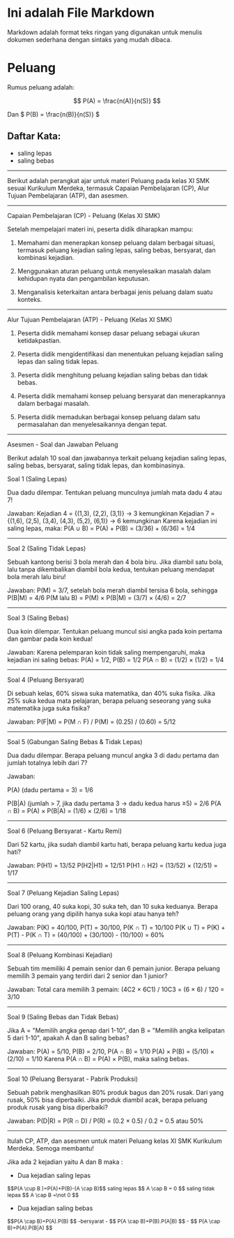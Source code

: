 # Ini adalah File Markdown

Markdown adalah format teks ringan yang digunakan untuk menulis dokumen sederhana dengan sintaks yang mudah dibaca.
# Peluang

Rumus peluang adalah:

$$ P(A) = \frac{n(A)}{n(S)} $$

Dan  $ P(B) = \frac{n(B)}{n(S)} $

## Daftar Kata:
- saling lepas
- saling bebas

---
Berikut adalah perangkat ajar untuk materi Peluang pada kelas XI SMK sesuai Kurikulum Merdeka, termasuk Capaian Pembelajaran (CP), Alur Tujuan Pembelajaran (ATP), dan asesmen.


---

Capaian Pembelajaran (CP) - Peluang (Kelas XI SMK)

Setelah mempelajari materi ini, peserta didik diharapkan mampu:

1. Memahami dan menerapkan konsep peluang dalam berbagai situasi, termasuk peluang kejadian saling lepas, saling bebas, bersyarat, dan kombinasi kejadian.


2. Menggunakan aturan peluang untuk menyelesaikan masalah dalam kehidupan nyata dan pengambilan keputusan.


3. Menganalisis keterkaitan antara berbagai jenis peluang dalam suatu konteks.




---

Alur Tujuan Pembelajaran (ATP) - Peluang (Kelas XI SMK)

1. Peserta didik memahami konsep dasar peluang sebagai ukuran ketidakpastian.


2. Peserta didik mengidentifikasi dan menentukan peluang kejadian saling lepas dan saling tidak lepas.


3. Peserta didik menghitung peluang kejadian saling bebas dan tidak bebas.


4. Peserta didik memahami konsep peluang bersyarat dan menerapkannya dalam berbagai masalah.


5. Peserta didik memadukan berbagai konsep peluang dalam satu permasalahan dan menyelesaikannya dengan tepat.




---

Asesmen - Soal dan Jawaban Peluang

Berikut adalah 10 soal dan jawabannya terkait peluang kejadian saling lepas, saling bebas, bersyarat, saling tidak lepas, dan kombinasinya.

Soal 1 (Saling Lepas)

Dua dadu dilempar. Tentukan peluang munculnya jumlah mata dadu 4 atau 7!

Jawaban:
Kejadian 4 = {(1,3), (2,2), (3,1)} → 3 kemungkinan
Kejadian 7 = {(1,6), (2,5), (3,4), (4,3), (5,2), (6,1)} → 6 kemungkinan
Karena kejadian ini saling lepas, maka:
P(A ∪ B) = P(A) + P(B) = (3/36) + (6/36) = 1/4


---

Soal 2 (Saling Tidak Lepas)

Sebuah kantong berisi 3 bola merah dan 4 bola biru. Jika diambil satu bola, lalu tanpa dikembalikan diambil bola kedua, tentukan peluang mendapat bola merah lalu biru!

Jawaban:
P(M) = 3/7, setelah bola merah diambil tersisa 6 bola, sehingga P(B|M) = 4/6
P(M lalu B) = P(M) × P(B|M) = (3/7) × (4/6) = 2/7


---

Soal 3 (Saling Bebas)

Dua koin dilempar. Tentukan peluang muncul sisi angka pada koin pertama dan gambar pada koin kedua!

Jawaban:
Karena pelemparan koin tidak saling mempengaruhi, maka kejadian ini saling bebas:
P(A) = 1/2, P(B) = 1/2
P(A ∩ B) = (1/2) × (1/2) = 1/4


---

Soal 4 (Peluang Bersyarat)

Di sebuah kelas, 60% siswa suka matematika, dan 40% suka fisika. Jika 25% suka kedua mata pelajaran, berapa peluang seseorang yang suka matematika juga suka fisika?

Jawaban:
P(F|M) = P(M ∩ F) / P(M) = (0.25) / (0.60) = 5/12


---

Soal 5 (Gabungan Saling Bebas & Tidak Lepas)

Dua dadu dilempar. Berapa peluang muncul angka 3 di dadu pertama dan jumlah totalnya lebih dari 7?

Jawaban:

P(A) (dadu pertama = 3) = 1/6

P(B|A) (jumlah > 7, jika dadu pertama 3 → dadu kedua harus ≥5) = 2/6
P(A ∩ B) = P(A) × P(B|A) = (1/6) × (2/6) = 1/18



---

Soal 6 (Peluang Bersyarat - Kartu Remi)

Dari 52 kartu, jika sudah diambil kartu hati, berapa peluang kartu kedua juga hati?

Jawaban:
P(H1) = 13/52
P(H2|H1) = 12/51
P(H1 ∩ H2) = (13/52) × (12/51) = 1/17


---

Soal 7 (Peluang Kejadian Saling Lepas)

Dari 100 orang, 40 suka kopi, 30 suka teh, dan 10 suka keduanya. Berapa peluang orang yang dipilih hanya suka kopi atau hanya teh?

Jawaban:
P(K) = 40/100, P(T) = 30/100, P(K ∩ T) = 10/100
P(K ∪ T) = P(K) + P(T) - P(K ∩ T) = (40/100) + (30/100) - (10/100) = 60%


---

Soal 8 (Peluang Kombinasi Kejadian)

Sebuah tim memiliki 4 pemain senior dan 6 pemain junior. Berapa peluang memilih 3 pemain yang terdiri dari 2 senior dan 1 junior?

Jawaban:
Total cara memilih 3 pemain:
(4C2 × 6C1) / 10C3 = (6 × 6) / 120 = 3/10


---

Soal 9 (Saling Bebas dan Tidak Bebas)

Jika A = "Memilih angka genap dari 1-10", dan B = "Memilih angka kelipatan 5 dari 1-10", apakah A dan B saling bebas?

Jawaban:
P(A) = 5/10, P(B) = 2/10, P(A ∩ B) = 1/10
P(A) × P(B) = (5/10) × (2/10) = 1/10
Karena P(A ∩ B) = P(A) × P(B), maka saling bebas.


---

Soal 10 (Peluang Bersyarat - Pabrik Produksi)

Sebuah pabrik menghasilkan 80% produk bagus dan 20% rusak. Dari yang rusak, 50% bisa diperbaiki. Jika produk diambil acak, berapa peluang produk rusak yang bisa diperbaiki?

Jawaban:
P(D|R) = P(R ∩ D) / P(R) = (0.2 × 0.5) / 0.2 = 0.5 atau 50%


---

Itulah CP, ATP, dan asesmen untuk materi Peluang kelas XI SMK Kurikulum Merdeka. Semoga membantu!

Jika ada 2 kejadian yaitu A dan B maka :
- Dua kejadian saling lepas
<span style="font-size: 12px;">
$$P(A \cup B )=P(A)+P(B)-(A \cap B)$$
saling lepas 
     $$ A \cap B = 0 $$ 
     saling tidak lepaa
     $$ A \cap B =\not 0 $$
    </span>
    
 - Dua kejadian saling bebas
<span style="font-size: 12px;">
    $$P(A \cap B)=P(A).P(B) $$
    -bersyarat
    - $$ P(A \cap B)=P(B).P(A|B) $$
    - $$ P(A \cap B)=P(A).P(B|A) $$</span>


